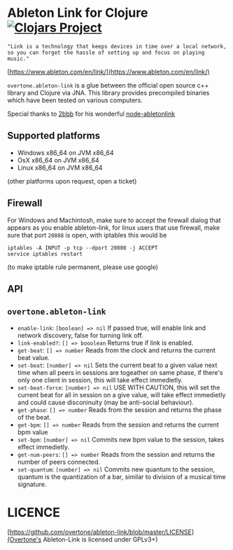 # Ableton Link for Clojure [![Clojars Project](https://img.shields.io/clojars/v/overtone/ableton-link.svg)](https://clojars.org/overtone/ableton-link)
```
"Link is a technology that keeps devices in time over a local network, so you can forget the hassle of setting up and focus on playing music."
```
[https://www.ableton.com/en/link/](https://www.ableton.com/en/link/)

`overtone.ableton-link` is a glue between the official open source c++ library and Clojure via JNA.
This library provides precompiled binaries which have been tested on various computers.

Special thanks to [2bbb](https://github.com/2bbb) for his wonderful [node-abletonlink](https://github.com/2bbb/node-abletonlink)

## Supported platforms
* Windows x86_64 on JVM x86_64
* OsX     x86_64 on JVM x86_64
* Linux   x86_64 on JVM x86_64

(other platforms upon request, open a ticket)

## Firewall
For Windows and Machintosh, make sure to accept the firewall dialog that appears as you enable ableton-link,
for linux users that use firewall, make sure that port `20808` is open, with iptables this would be
```
iptables -A INPUT -p tcp --dport 20808 -j ACCEPT
service iptables restart
```
(to make iptable rule permanent, please use google)


## API
## `overtone.ableton-link`
* `enable-link`: `[boolean] => nil`
If passed true, will enable link and network discovery, false for turning link off.
* `link-enabled?`: `[] => booolean`
Returns true if link is enabled.
* `get-beat`: `[] => number`
Reads from the clock and returns the current beat value.
* `set-beat`: `[number] => nil`
Sets the current beat to a given value next time when all peers in sessions are togeather on same phase,
if there's only one client in session, this will take effect immedietly.
* `set-beat-force`: `[number] => nil`
USE WITH CAUTION, this will set the current beat for all in session on a give value, will take
effect immedietly and could cause disconinuity (may be anti-social behaviour).
* `get-phase`: `[] => number`
Reads from the session and returns the phase of the beat.
* `get-bpm`: `[] => number`
Reads from the session and returns the current bpm value
* `set-bpm`: `[number] => nil`
Commits new bpm value to the session, takes effect immedietly.
* `get-num-peers`: `[] => number`
Reads from the session and returns the number of peers connected.
* `set-quantum`: `[number] => nil`
Commits new quantum to the session, quantum is the quantization of a bar,
similar to division of a musical time signature.


# LICENCE

[https://github.com/overtone/ableton-link/blob/master/LICENSE](Overtone's Ableton-Link is licensed under GPLv3+)
